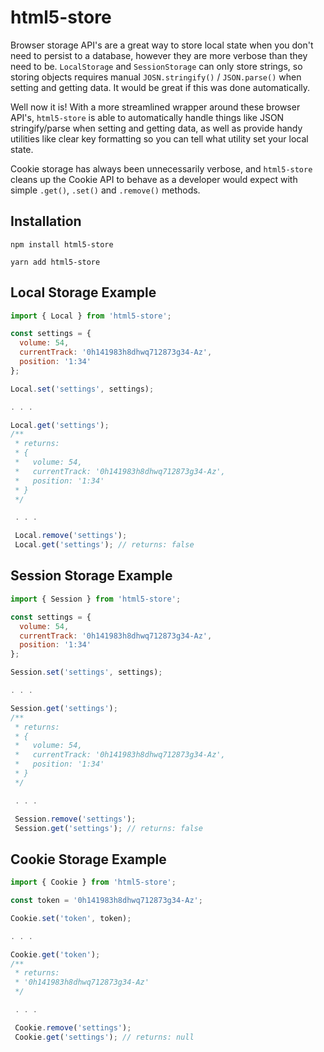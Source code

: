 # html5-store
Browser storage API's are a great way to store local state when you don't need
to persist to a database, however they are more verbose than they need to be.
`LocalStorage` and `SessionStorage` can only store strings, so storing objects
requires manual `JOSN.stringify()` / `JSON.parse()` when setting and getting data.
It would be great if this was done automatically.

Well now it is! With a more streamlined wrapper around these browser API's, `html5-store`
is able to automatically handle things like JSON stringify/parse when setting
and getting data, as well as provide handy utilities like clear key formatting
so you can tell what utility set your local state.

Cookie storage has always been unnecessarily verbose, and `html5-store` cleans
up the Cookie API to behave as a developer would expect with simple `.get()`,
`.set()` and `.remove()` methods.

## Installation
```
npm install html5-store
```
```
yarn add html5-store
```

## Local Storage Example
```javascript
import { Local } from 'html5-store';

const settings = {
  volume: 54,
  currentTrack: '0h141983h8dhwq712873g34-Az',
  position: '1:34'
};

Local.set('settings', settings);

. . .

Local.get('settings');
/**
 * returns:
 * {
 *   volume: 54,
 *   currentTrack: '0h141983h8dhwq712873g34-Az',
 *   position: '1:34'
 * }
 */

 . . .

 Local.remove('settings');
 Local.get('settings'); // returns: false
```

## Session Storage Example
```javascript
import { Session } from 'html5-store';

const settings = {
  volume: 54,
  currentTrack: '0h141983h8dhwq712873g34-Az',
  position: '1:34'
};

Session.set('settings', settings);

. . .

Session.get('settings');
/**
 * returns:
 * {
 *   volume: 54,
 *   currentTrack: '0h141983h8dhwq712873g34-Az',
 *   position: '1:34'
 * }
 */

 . . .

 Session.remove('settings');
 Session.get('settings'); // returns: false
```

## Cookie Storage Example
```javascript
import { Cookie } from 'html5-store';

const token = '0h141983h8dhwq712873g34-Az';

Cookie.set('token', token);

. . .

Cookie.get('token');
/**
 * returns:
 * '0h141983h8dhwq712873g34-Az'
 */

 . . .

 Cookie.remove('settings');
 Cookie.get('settings'); // returns: null
```
